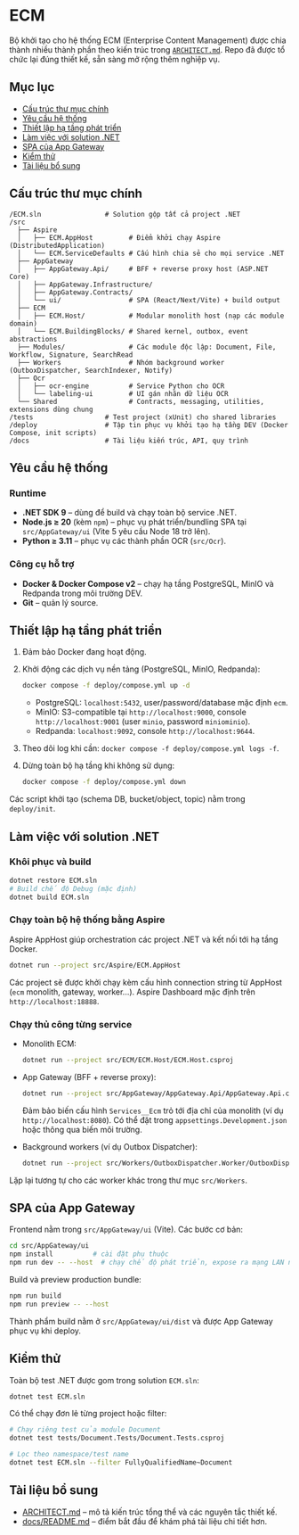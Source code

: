 # ECM

Bộ khởi tạo cho hệ thống ECM (Enterprise Content Management) được chia thành nhiều thành phần theo kiến trúc trong [`ARCHITECT.md`](ARCHITECT.md). Repo đã được tổ chức lại đúng thiết kế, sẵn sàng mở rộng thêm nghiệp vụ.

## Mục lục

- [Cấu trúc thư mục chính](#cấu-trúc-thư-mục-chính)
- [Yêu cầu hệ thống](#yêu-cầu-hệ-thống)
- [Thiết lập hạ tầng phát triển](#thiết-lập-hạ-tầng-phát-triển)
- [Làm việc với solution .NET](#làm-việc-với-solution-net)
- [SPA của App Gateway](#spa-của-app-gateway)
- [Kiểm thử](#kiểm-thử)
- [Tài liệu bổ sung](#tài-liệu-bổ-sung)

## Cấu trúc thư mục chính

```
/ECM.sln                # Solution gộp tất cả project .NET
/src
  ├── Aspire
  │   ├── ECM.AppHost         # Điểm khởi chạy Aspire (DistributedApplication)
  │   └── ECM.ServiceDefaults # Cấu hình chia sẻ cho mọi service .NET
  ├── AppGateway
  │   ├── AppGateway.Api/     # BFF + reverse proxy host (ASP.NET Core)
  │   ├── AppGateway.Infrastructure/
  │   ├── AppGateway.Contracts/
  │   └── ui/                 # SPA (React/Next/Vite) + build output
  ├── ECM
  │   ├── ECM.Host/           # Modular monolith host (nạp các module domain)
  │   └── ECM.BuildingBlocks/ # Shared kernel, outbox, event abstractions
  ├── Modules/                # Các module độc lập: Document, File, Workflow, Signature, SearchRead
  ├── Workers                 # Nhóm background worker (OutboxDispatcher, SearchIndexer, Notify)
  ├── Ocr
  │   ├── ocr-engine          # Service Python cho OCR
  │   └── labeling-ui         # UI gán nhãn dữ liệu OCR
  └── Shared                  # Contracts, messaging, utilities, extensions dùng chung
/tests                  # Test project (xUnit) cho shared libraries
/deploy                 # Tập tin phục vụ khởi tạo hạ tầng DEV (Docker Compose, init scripts)
/docs                   # Tài liệu kiến trúc, API, quy trình
```

## Yêu cầu hệ thống

### Runtime

- **.NET SDK 9** – dùng để build và chạy toàn bộ service .NET.
- **Node.js ≥ 20** (kèm `npm`) – phục vụ phát triển/bundling SPA tại `src/AppGateway/ui` (Vite 5 yêu cầu Node 18 trở lên).
- **Python ≥ 3.11** – phục vụ các thành phần OCR (`src/Ocr`).

### Công cụ hỗ trợ

- **Docker & Docker Compose v2** – chạy hạ tầng PostgreSQL, MinIO và Redpanda trong môi trường DEV.
- **Git** – quản lý source.

## Thiết lập hạ tầng phát triển

1. Đảm bảo Docker đang hoạt động.
2. Khởi động các dịch vụ nền tảng (PostgreSQL, MinIO, Redpanda):

   ```bash
   docker compose -f deploy/compose.yml up -d
   ```

   - PostgreSQL: `localhost:5432`, user/password/database mặc định `ecm`.
   - MinIO: S3-compatible tại `http://localhost:9000`, console `http://localhost:9001` (user `minio`, password `miniominio`).
   - Redpanda: `localhost:9092`, console `http://localhost:9644`.

3. Theo dõi log khi cần: `docker compose -f deploy/compose.yml logs -f`.
4. Dừng toàn bộ hạ tầng khi không sử dụng:

   ```bash
   docker compose -f deploy/compose.yml down
   ```

Các script khởi tạo (schema DB, bucket/object, topic) nằm trong `deploy/init`.

## Làm việc với solution .NET

### Khôi phục và build

```bash
dotnet restore ECM.sln
# Build chế độ Debug (mặc định)
dotnet build ECM.sln
```

### Chạy toàn bộ hệ thống bằng Aspire

Aspire AppHost giúp orchestration các project .NET và kết nối tới hạ tầng Docker.

```bash
dotnet run --project src/Aspire/ECM.AppHost
```

Các project sẽ được khởi chạy kèm cấu hình connection string từ AppHost (`ecm` monolith, gateway, worker...). Aspire Dashboard mặc định trên `http://localhost:18888`.

### Chạy thủ công từng service

- Monolith ECM:

  ```bash
  dotnet run --project src/ECM/ECM.Host/ECM.Host.csproj
  ```

- App Gateway (BFF + reverse proxy):

  ```bash
  dotnet run --project src/AppGateway/AppGateway.Api/AppGateway.Api.csproj
  ```

  Đảm bảo biến cấu hình `Services__Ecm` trỏ tới địa chỉ của monolith (ví dụ `http://localhost:8080`). Có thể đặt trong `appsettings.Development.json` hoặc thông qua biến môi trường.

- Background workers (ví dụ Outbox Dispatcher):

  ```bash
  dotnet run --project src/Workers/OutboxDispatcher.Worker/OutboxDispatcher.Worker.csproj
  ```

Lặp lại tương tự cho các worker khác trong thư mục `src/Workers`.

## SPA của App Gateway

Frontend nằm trong `src/AppGateway/ui` (Vite). Các bước cơ bản:

```bash
cd src/AppGateway/ui
npm install          # cài đặt phụ thuộc
npm run dev -- --host  # chạy chế độ phát triển, expose ra mạng LAN nếu cần
```

Build và preview production bundle:

```bash
npm run build
npm run preview -- --host
```

Thành phẩm build nằm ở `src/AppGateway/ui/dist` và được App Gateway phục vụ khi deploy.

## Kiểm thử

Toàn bộ test .NET được gom trong solution `ECM.sln`:

```bash
dotnet test ECM.sln
```

Có thể chạy đơn lẻ từng project hoặc filter:

```bash
# Chạy riêng test của module Document
dotnet test tests/Document.Tests/Document.Tests.csproj

# Lọc theo namespace/test name
dotnet test ECM.sln --filter FullyQualifiedName~Document
```

## Tài liệu bổ sung

- [ARCHITECT.md](ARCHITECT.md) – mô tả kiến trúc tổng thể và các nguyên tắc thiết kế.
- [docs/README.md](docs/README.md) – điểm bắt đầu để khám phá tài liệu chi tiết hơn.
